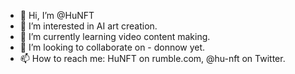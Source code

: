 - 👋 Hi, I’m @HuNFT
- 👀 I’m interested in AI art creation.
- 🌱 I’m currently learning video content making.
- 💞️ I’m looking to collaborate on - donnow yet.
- 📫 How to reach me: HuNFT on rumble.com, @hu-nft on Twitter.

<!---
HuNFT/HuNFT is a ✨ special ✨ repository because its `README.md` (this file) appears on your GitHub profile.
You can click the Preview link to take a look at your changes.
--->

